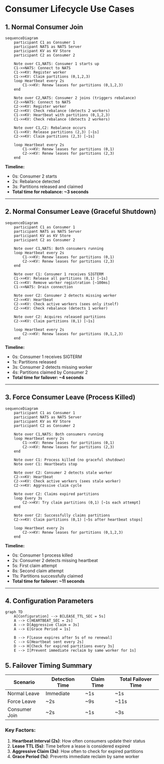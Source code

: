 # Consumer Lifecycle Use Cases

## 1. Normal Consumer Join

```mermaid
sequenceDiagram
    participant C1 as Consumer 1
    participant NATS as NATS Server
    participant KV as KV Store
    participant C2 as Consumer 2

    Note over C1,NATS: Consumer 1 starts up
    C1->>NATS: Connect to NATS
    C1->>KV: Register worker
    C1->>KV: Claim partitions (0,1,2,3)
    loop Heartbeat every 2s
        C1->>KV: Renew leases for partitions (0,1,2,3)
    end
    
    Note over C2,NATS: Consumer 2 joins (triggers rebalance)
    C2->>NATS: Connect to NATS
    C2->>KV: Register worker
    C2->>KV: Check rebalance (detects 2 workers)
    C1->>KV: Heartbeat with partitions (0,1,2,3)
    C1->>KV: Check rebalance (detects 2 workers)
    
    Note over C1,C2: Rebalance occurs
    C1->>KV: Release partitions (2,3) [~1s]
    C2->>KV: Claim partitions (2,3) [~1s]
    
    loop Heartbeat every 2s
        C1->>KV: Renew leases for partitions (0,1)
        C2->>KV: Renew leases for partitions (2,3)
    end
```

**Timeline:**
- 0s: Consumer 2 starts
- 2s: Rebalance detected
- 3s: Partitions released and claimed
- **Total time for rebalance: ~3 seconds**

---

## 2. Normal Consumer Leave (Graceful Shutdown)

```mermaid
sequenceDiagram
    participant C1 as Consumer 1
    participant NATS as NATS Server
    participant KV as KV Store
    participant C2 as Consumer 2

    Note over C1,NATS: Both consumers running
    loop Heartbeat every 2s
        C1->>KV: Renew leases for partitions (0,1)
        C2->>KV: Renew leases for partitions (2,3)
    end
    
    Note over C1: Consumer 1 receives SIGTERM
    C1->>KV: Release all partitions (0,1) [~1s]
    C1->>KV: Remove worker registration [~100ms]
    C1->>NATS: Drain connection
    
    Note over C2: Consumer 2 detects missing worker
    C2->>KV: Heartbeat
    C2->>KV: Check active workers (sees only itself)
    C2->>KV: Check rebalance (detects 1 worker)
    
    Note over C2: Acquires released partitions
    C2->>KV: Claim partitions (0,1) [~1s]
    
    loop Heartbeat every 2s
        C2->>KV: Renew leases for partitions (0,1,2,3)
    end
```

**Timeline:**
- 0s: Consumer 1 receives SIGTERM
- 1s: Partitions released
- 3s: Consumer 2 detects missing worker
- 4s: Partitions claimed by Consumer 2
- **Total time for failover: ~4 seconds**

---

## 3. Force Consumer Leave (Process Killed)

```mermaid
sequenceDiagram
    participant C1 as Consumer 1
    participant NATS as NATS Server
    participant KV as KV Store
    participant C2 as Consumer 2

    Note over C1,NATS: Both consumers running
    loop Heartbeat every 2s
        C1->>KV: Renew leases for partitions (0,1)
        C2->>KV: Renew leases for partitions (2,3)
    end
    
    Note over C1: Process killed (no graceful shutdown)
    Note over C1: Heartbeats stop
    
    Note over C2: Consumer 2 detects stale worker
    C2->>KV: Heartbeat
    C2->>KV: Check active workers (sees stale worker)
    C2->>KV: Aggressive claim cycle
    
    Note over C2: Claims expired partitions
    loop Every 3s
        C2->>KV: Try claim partitions (0,1) [~1s each attempt]
    end
    
    Note over C2: Successfully claims partitions
    C2->>KV: Claim partitions (0,1) [~5s after heartbeat stops]
    
    loop Heartbeat every 2s
        C2->>KV: Renew leases for partitions (0,1,2,3)
    end
```

**Timeline:**
- 0s: Consumer 1 process killed
- 2s: Consumer 2 detects missing heartbeat
- 5s: First claim attempt
- 8s: Second claim attempt
- 11s: Partitions successfully claimed
- **Total time for failover: ~11 seconds**

---

## 4. Configuration Parameters

```mermaid
graph TD
    A[Configuration] --> B[LEASE_TTL_SEC = 5s]
    A --> C[HEARTBEAT_SEC = 2s]
    A --> D[Aggressive Claim = 3s]
    A --> E[Grace Period = 1s]
    
    B --> F[Lease expires after 5s of no renewal]
    C --> G[Heartbeat sent every 2s]
    D --> H[Check for expired partitions every 3s]
    E --> I[Prevent immediate reclaim by same worker for 1s]
```

## 5. Failover Timing Summary

| Scenario | Detection Time | Claim Time | Total Failover Time |
|----------|---------------|------------|-------------------|
| Normal Leave | Immediate | ~1s | ~1s |
| Force Leave | ~2s | ~9s | ~11s |
| Consumer Join | ~2s | ~1s | ~3s |

### Key Factors:
1. **Heartbeat Interval (2s)**: How often consumers update their status
2. **Lease TTL (5s)**: Time before a lease is considered expired
3. **Aggressive Claim (3s)**: How often to check for expired partitions
4. **Grace Period (1s)**: Prevents immediate reclaim by same worker